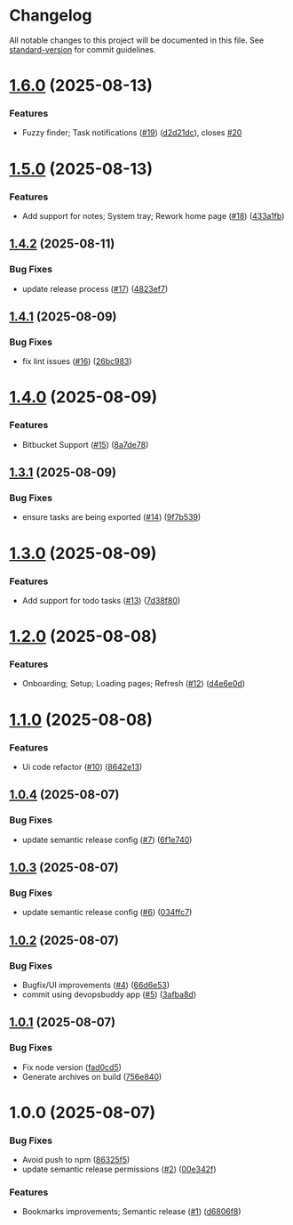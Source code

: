 # Changelog

All notable changes to this project will be documented in this file. See [standard-version](https://github.com/conventional-changelog/standard-version) for commit guidelines.


# [1.6.0](https://github.com/user-cube/devbuddy/compare/v1.5.0...v1.6.0) (2025-08-13)


### Features

* Fuzzy finder; Task notifications ([#19](https://github.com/user-cube/devbuddy/issues/19)) ([d2d21dc](https://github.com/user-cube/devbuddy/commit/d2d21dcb965ee0ee5fb81c5bce84c3f3bdea4efd)), closes [#20](https://github.com/user-cube/devbuddy/issues/20)

# [1.5.0](https://github.com/user-cube/devbuddy/compare/v1.4.2...v1.5.0) (2025-08-13)


### Features

* Add support for notes; System tray; Rework home page ([#18](https://github.com/user-cube/devbuddy/issues/18)) ([433a1fb](https://github.com/user-cube/devbuddy/commit/433a1fb5d39f3107200b91f788b1e3e6dce58b56))

## [1.4.2](https://github.com/user-cube/devbuddy/compare/v1.4.1...v1.4.2) (2025-08-11)


### Bug Fixes

* update release process ([#17](https://github.com/user-cube/devbuddy/issues/17)) ([4823ef7](https://github.com/user-cube/devbuddy/commit/4823ef75d95318c4473f2df5e705cc99de7b3d15))

## [1.4.1](https://github.com/user-cube/devbuddy/compare/v1.4.0...v1.4.1) (2025-08-09)


### Bug Fixes

* fix lint issues ([#16](https://github.com/user-cube/devbuddy/issues/16)) ([26bc983](https://github.com/user-cube/devbuddy/commit/26bc983a5b559ab565b1df86d5409ef4a18b1e47))

# [1.4.0](https://github.com/user-cube/devbuddy/compare/v1.3.1...v1.4.0) (2025-08-09)


### Features

* Bitbucket Support ([#15](https://github.com/user-cube/devbuddy/issues/15)) ([8a7de78](https://github.com/user-cube/devbuddy/commit/8a7de786647a0ae658d94d3bfa49611aacd3aab1))

## [1.3.1](https://github.com/user-cube/devbuddy/compare/v1.3.0...v1.3.1) (2025-08-09)


### Bug Fixes

* ensure tasks are being exported ([#14](https://github.com/user-cube/devbuddy/issues/14)) ([9f7b539](https://github.com/user-cube/devbuddy/commit/9f7b5392b646c9bf33ef75e1dba33f818d174756))

# [1.3.0](https://github.com/user-cube/devbuddy/compare/v1.2.0...v1.3.0) (2025-08-09)


### Features

* Add support for todo tasks ([#13](https://github.com/user-cube/devbuddy/issues/13)) ([7d38f80](https://github.com/user-cube/devbuddy/commit/7d38f80a03d149923eb28787bfb588a1ffc1bf9b))

# [1.2.0](https://github.com/user-cube/devbuddy/compare/v1.1.0...v1.2.0) (2025-08-08)


### Features

* Onboarding; Setup; Loading pages; Refresh ([#12](https://github.com/user-cube/devbuddy/issues/12)) ([d4e6e0d](https://github.com/user-cube/devbuddy/commit/d4e6e0d7c31bf6f65de27a1cc09a36d6d143b509))

# [1.1.0](https://github.com/user-cube/devbuddy/compare/v1.0.4...v1.1.0) (2025-08-08)


### Features

* Ui code refactor ([#10](https://github.com/user-cube/devbuddy/issues/10)) ([8642e13](https://github.com/user-cube/devbuddy/commit/8642e1381e1b968a61582caa44c0bdc99a68b364))

## [1.0.4](https://github.com/user-cube/devbuddy/compare/v1.0.3...v1.0.4) (2025-08-07)


### Bug Fixes

* update semantic release config ([#7](https://github.com/user-cube/devbuddy/issues/7)) ([6f1e740](https://github.com/user-cube/devbuddy/commit/6f1e7403605472343c9814439bd2c8885f509b6c))

## [1.0.3](https://github.com/user-cube/devbuddy/compare/v1.0.2...v1.0.3) (2025-08-07)


### Bug Fixes

* update semantic release config ([#6](https://github.com/user-cube/devbuddy/issues/6)) ([034ffc7](https://github.com/user-cube/devbuddy/commit/034ffc7ddd5d7020c0958737cfd2919579063b00))

## [1.0.2](https://github.com/user-cube/devbuddy/compare/v1.0.1...v1.0.2) (2025-08-07)


### Bug Fixes

* Bugfix/UI improvements ([#4](https://github.com/user-cube/devbuddy/issues/4)) ([66d6e53](https://github.com/user-cube/devbuddy/commit/66d6e53e16ffd593e55234bbd6f3b067682ffbc6))
* commit using devopsbuddy app ([#5](https://github.com/user-cube/devbuddy/issues/5)) ([3afba8d](https://github.com/user-cube/devbuddy/commit/3afba8d086f814838e3c2a1ed0b262e2bb0785c3))

## [1.0.1](https://github.com/user-cube/devbuddy/compare/v1.0.0...v1.0.1) (2025-08-07)


### Bug Fixes

* Fix node version ([fad0cd5](https://github.com/user-cube/devbuddy/commit/fad0cd5069fb61472ca165547fd277949867e396))
* Generate archives on build ([756e840](https://github.com/user-cube/devbuddy/commit/756e840031557a24b7944f1dc932e10a47124e05))

# 1.0.0 (2025-08-07)


### Bug Fixes

* Avoid push to npm ([86325f5](https://github.com/user-cube/devbuddy/commit/86325f551899a2562c95db9f33e0fac49fa3e14a))
* update semantic release permissions ([#2](https://github.com/user-cube/devbuddy/issues/2)) ([00e342f](https://github.com/user-cube/devbuddy/commit/00e342fb584223e00deb5c939ea30db23c6b7d44))


### Features

* Bookmarks improvements; Semantic release ([#1](https://github.com/user-cube/devbuddy/issues/1)) ([d6806f8](https://github.com/user-cube/devbuddy/commit/d6806f8842656f3a675a12f57bda088d628b5c61))
